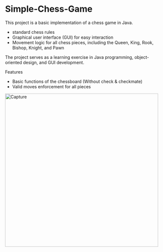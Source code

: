 # Simple-Chess-Game

This project is a basic implementation of a chess game in Java.
   - standard chess rules
   - Graphical user interface (GUI) for easy interaction
   - Movement logic for all chess pieces, including the Queen, King, Rook, Bishop, Knight, and Pawn
     
The project serves as a learning exercise in Java programming, object-oriented design, and GUI development.

Features
   - Basic functions of the chessboard (Without check & checkmate)
   - Valid moves enforcement for all pieces

<img src="https://github.com/user-attachments/assets/9174d86b-0eac-4c80-adf6-d1af4b136fc5" alt="Capture" width="500"/>
